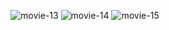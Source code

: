 
![movie-13](https://user-images.githubusercontent.com/98634205/177036060-3f46e585-0679-4431-8e27-ca78b3a7a909.png)
![movie-14](https://user-images.githubusercontent.com/98634205/177036086-33af8794-2cfe-421f-ad62-5aa85a6083ed.jpg)
![movie-15](https://user-images.githubusercontent.com/98634205/177036105-1e9e6cde-9688-4e90-9a76-cc8fbcbbd862.jpg)
